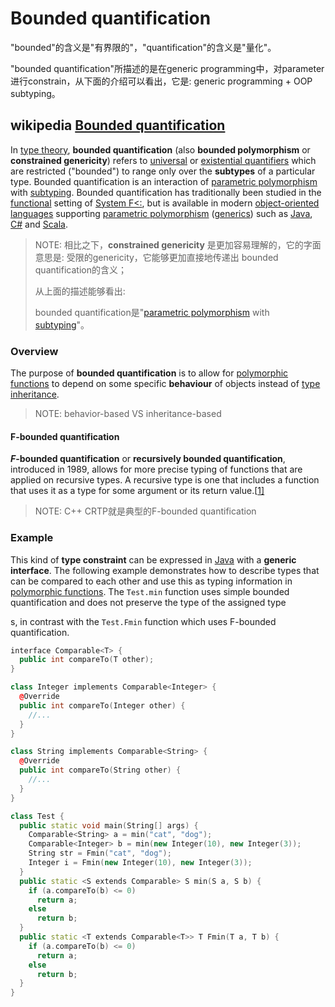 # Bounded quantification

"bounded"的含义是"有界限的"，"quantification"的含义是"量化"。

"bounded quantification"所描述的是在generic programming中，对parameter进行constrain，从下面的介绍可以看出，它是: generic programming + OOP subtyping。

## wikipedia [Bounded quantification](https://en.wikipedia.org/wiki/Bounded_quantification)

In [type theory](https://en.wikipedia.org/wiki/Type_theory), **bounded quantification** (also **bounded polymorphism** or **constrained genericity**) refers to [universal](https://en.wikipedia.org/wiki/Universally_quantified) or [existential quantifiers](https://en.wikipedia.org/wiki/Existential_type) which are restricted ("bounded") to range only over the **subtypes** of a particular type. Bounded quantification is an interaction of [parametric polymorphism](https://en.wikipedia.org/wiki/Parametric_polymorphism) with [subtyping](https://en.wikipedia.org/wiki/Subtyping). Bounded quantification has traditionally been studied in the [functional](https://en.wikipedia.org/wiki/Functional_programming) setting of [System F<:](https://en.wikipedia.org/wiki/System_F-sub), but is available in modern [object-oriented languages](https://en.wikipedia.org/wiki/Object-oriented_language) supporting [parametric polymorphism](https://en.wikipedia.org/wiki/Parametric_polymorphism) ([generics](https://en.wikipedia.org/wiki/Generic_programming)) such as [Java](https://en.wikipedia.org/wiki/Java_(programming_language)), [C#](https://en.wikipedia.org/wiki/C_Sharp_(programming_language)) and [Scala](https://en.wikipedia.org/wiki/Scala_(programming_language)).

> NOTE: 相比之下，**constrained genericity** 是更加容易理解的，它的字面意思是: 受限的genericity，它能够更加直接地传递出 bounded quantification的含义；
>
> 从上面的描述能够看出: 
>
> bounded quantification是"[parametric polymorphism](https://en.wikipedia.org/wiki/Parametric_polymorphism) with [subtyping](https://en.wikipedia.org/wiki/Subtyping)"。

### Overview

The purpose of **bounded quantification** is to allow for [polymorphic functions](https://en.wikipedia.org/wiki/Polymorphic_function) to depend on some specific **behaviour** of objects instead of [type inheritance](https://en.wikipedia.org/wiki/Type_inheritance). 

> NOTE: behavior-based VS inheritance-based

#### F-bounded quantification

***F*-bounded quantification** or **recursively bounded quantification**, introduced in 1989, allows for more precise typing of functions that are applied on recursive types. A recursive type is one that includes a function that uses it as a type for some argument or its return value.[[1\]](https://en.wikipedia.org/wiki/Bounded_quantification#cite_note-1)

> NOTE: C++ CRTP就是典型的F-bounded quantification

### Example

This kind of **type constraint** can be expressed in [Java](https://en.wikipedia.org/wiki/Java_(programming_language)) with a **generic interface**. The following example demonstrates how to describe types that can be compared to each other and use this as typing information in [polymorphic functions](https://en.wikipedia.org/wiki/Polymorphic_function). The `Test.min` function uses simple bounded quantification and does not preserve the type of the assigned type

s, in contrast with the `Test.Fmin` function which uses F-bounded quantification.

```C++
interface Comparable<T> {
  public int compareTo(T other);
}

class Integer implements Comparable<Integer> {
  @Override
  public int compareTo(Integer other) {
    //...
  }
}

class String implements Comparable<String> {
  @Override
  public int compareTo(String other) {
    //...
  }
}

class Test {
  public static void main(String[] args) {
    Comparable<String> a = min("cat", "dog");
    Comparable<Integer> b = min(new Integer(10), new Integer(3));
    String str = Fmin("cat", "dog");
    Integer i = Fmin(new Integer(10), new Integer(3));
  }
  public static <S extends Comparable> S min(S a, S b) {
    if (a.compareTo(b) <= 0)
      return a;
    else
      return b;
  }
  public static <T extends Comparable<T>> T Fmin(T a, T b) {
    if (a.compareTo(b) <= 0)
      return a;
    else
      return b;
  }
}
```

